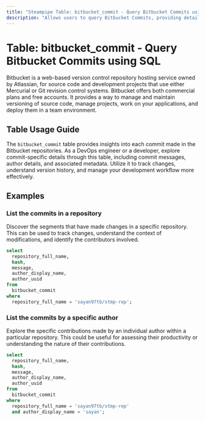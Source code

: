 ```yaml
---
title: "Steampipe Table: bitbucket_commit - Query Bitbucket Commits using SQL"
description: "Allows users to query Bitbucket Commits, providing detailed information about each commit made in the Bitbucket repositories."
---
```


# Table: bitbucket_commit - Query Bitbucket Commits using SQL

Bitbucket is a web-based version control repository hosting service owned by Atlassian, for source code and development projects that use either Mercurial or Git revision control systems. Bitbucket offers both commercial plans and free accounts. It provides a way to manage and maintain versioning of source code, manage projects, work on your applications, and deploy them in a team environment.

## Table Usage Guide

The `bitbucket_commit` table provides insights into each commit made in the Bitbucket repositories. As a DevOps engineer or a developer, explore commit-specific details through this table, including commit messages, author details, and associated metadata. Utilize it to track changes, understand version history, and manage your development workflow more effectively.

## Examples

### List the commits in a repository
Discover the segments that have made changes in a specific repository. This can be used to track changes, understand the context of modifications, and identify the contributors involved.

```sql
select
  repository_full_name,
  hash,
  message,
  author_display_name,
  author_uuid
from
  bitbucket_commit
where
  repository_full_name = 'sayan97tb/stmp-rep';
```

### List the commits by a specific author
Explore the specific contributions made by an individual author within a particular repository. This could be useful for assessing their productivity or understanding the nature of their contributions.

```sql
select
  repository_full_name,
  hash,
  message,
  author_display_name,
  author_uuid
from
  bitbucket_commit
where
  repository_full_name = 'sayan97tb/stmp-rep'
  and author_display_name = 'sayan';
```